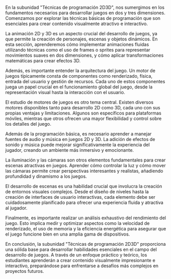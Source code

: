 En la subunidad "Técnicas de programación 2D3D", nos sumergimos en los fundamentos necesarios para desarrollar juegos en dos y tres dimensiones. Comenzamos por explorar las técnicas básicas de programación que son esenciales para crear contenido visualmente atractivo e interactivo.

La animación 2D y 3D es un aspecto crucial del desarrollo de juegos, ya que permite la creación de personajes, escenas y objetos dinámicos. En esta sección, aprenderemos cómo implementar animaciones fluidas utilizando técnicas como el uso de frames o sprites para representar movimientos suaves en dos dimensiones, y cómo aplicar transformaciones matemáticas para crear efectos 3D.

Además, es importante entender la arquitectura del juego. Un motor de juegos típicamente consta de componentes como renderizado, física, entrada del usuario y gestión de recursos. Cada uno de estos componentes juega un papel crucial en el funcionamiento global del juego, desde la representación visual hasta la interacción con el usuario.

El estudio de motores de juegos es otro tema central. Existen diversos motores disponibles tanto para desarrollo 2D como 3D, cada uno con sus propias ventajas y limitaciones. Algunos son específicos para plataformas móviles, mientras que otros ofrecen una mayor flexibilidad y control sobre los detalles del juego.

Además de la programación básica, es necesario aprender a manejar fuentes de audio y música en juegos 2D y 3D. La adición de efectos de sonido y música puede mejorar significativamente la experiencia del jugador, creando un ambiente más inmersivo y emocionante.

La iluminación y las cámaras son otros elementos fundamentales para crear escenas atractivas en juegos. Aprender cómo controlar la luz y cómo mover las cámaras permite crear perspectivas interesantes y realistas, añadiendo profundidad y dinamismo a los juegos.

El desarrollo de escenas es una habilidad crucial que involucra la creación de entornos visuales complejos. Desde el diseño de niveles hasta la creación de interfaces de usuario interactivas, cada elemento debe ser cuidadosamente planificado para ofrecer una experiencia fluida y atractiva al jugador.

Finalmente, es importante realizar un análisis exhaustivo del rendimiento del juego. Esto implica medir y optimizar aspectos como la velocidad de renderizado, el uso de memoria y la eficiencia energética para asegurar que el juego funcione bien en una amplia gama de dispositivos.

En conclusión, la subunidad "Técnicas de programación 2D3D" proporciona una sólida base para desarrollar habilidades esenciales en el campo del desarrollo de juegos. A través de un enfoque práctico y teórico, los estudiantes aprenderán a crear contenido visualmente impresionante e interactivo, preparándose para enfrentarse a desafíos más complejos en proyectos futuros.

